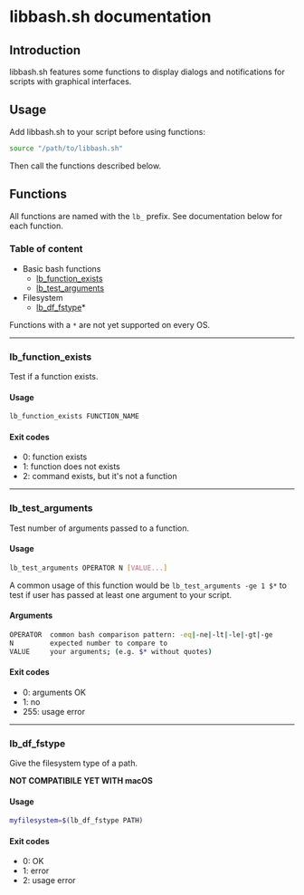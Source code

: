 # libbash.sh documentation

## Introduction
libbash.sh features some functions to display dialogs and notifications for scripts with graphical interfaces.

## Usage
Add libbash.sh to your script before using functions:
```bash
source "/path/to/libbash.sh"
```
Then call the functions described below.

## Functions
All functions are named with the `lb_` prefix. See documentation below for each function.

### Table of content
- Basic bash functions
  - [lb_function_exists](#lb_function_exists)
  - [lb_test_arguments](#lb_test_arguments)
- Filesystem
  - [lb_df_fstype](#lb_df_fstype)*

Functions with a `*` are not yet supported on every OS.

-----------------------------------------------------------
<a name="lb_function_exists"></a>
### lb_function_exists
Test if a function exists.

#### Usage
```bash
lb_function_exists FUNCTION_NAME
```

#### Exit codes
- 0: function exists
- 1: function does not exists
- 2: command exists, but it's not a function

---------------------------------------------------------------
<a name="lb_test_arguments"></a>
### lb_test_arguments
Test number of arguments passed to a function.

#### Usage
```bash
lb_test_arguments OPERATOR N [VALUE...]
```
A common usage of this function would be `lb_test_arguments -ge 1 $*` to test if user has passed at least one argument to your script.

#### Arguments
```bash
OPERATOR  common bash comparison pattern: -eq|-ne|-lt|-le|-gt|-ge
N         expected number to compare to
VALUE     your arguments; (e.g. $* without quotes)
```

#### Exit codes
- 0: arguments OK
- 1: no
- 255: usage error

---------------------------------------------------------------
<a name="lb_df_fstype"></a>
### lb_df_fstype
Give the filesystem type of a path.

**NOT COMPATIBILE YET WITH macOS**

#### Usage
```bash
myfilesystem=$(lb_df_fstype PATH)
```

#### Exit codes
- 0: OK
- 1: error
- 2: usage error
